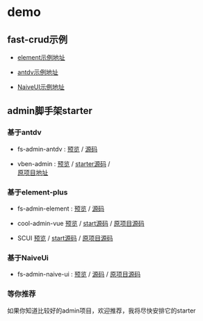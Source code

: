 
# demo

## fast-crud示例

* [element示例地址](http://fast-crud.docmirror.cn/element/)

* [antdv示例地址](http://fast-crud.docmirror.cn/antdv/)

* [NaiveUI示例地址](http://fast-crud.docmirror.cn/naive/)

## admin脚手架starter

### 基于antdv

* fs-admin-antdv :
  [预览](http://fast-crud.docmirror.cn/antdv/) /
  [源码](https://github.com/fast-crud/fs-admin-antdv/)


* vben-admin : 
  [预览](http://fast-crud.docmirror.cn/vben/) /
  [starter源码](https://github.com/fast-crud/fs-in-vben-starter) /   
  [原项目地址](https://github.com/anncwb/vue-vben-admin)
   

### 基于element-plus
* fs-admin-element :
  [预览](http://fast-crud.docmirror.cn/element/) /
  [源码](https://github.com/fast-crud/fs-admin-element/) 

* cool-admin-vue
  [预览](http://fast-crud.docmirror.cn/cool/) /
  [start源码](https://gitee.com/fast-crud/fs-in-cool-admin-vue) /
  [原项目源码](https://github.com/cool-team-official/cool-admin-vue)

* SCUI
  [预览](http://fast-crud.docmirror.cn/scui/#/fastcrud) /
  [start源码](https://gitee.com/fast-crud/fs-in-SCUI) /
  [原项目源码](https://gitee.com/lolicode/scui)
    

### 基于NaiveUi
* fs-admin-naive-ui :
  [预览](http://fast-crud.docmirror.cn/naive/) /
  [源码](https://github.com/fast-crud/fs-admin-naive-ui/)  /
  [原项目源码](https://github.com/jekip/naive-ui-admin)



### 等你推荐
如果你知道比较好的admin项目，欢迎推荐，我将尽快安排它的starter
